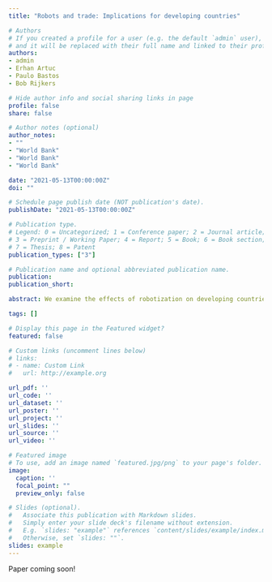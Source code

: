 ```yaml
---
title: "Robots and trade: Implications for developing countries"

# Authors
# If you created a profile for a user (e.g. the default `admin` user), write the username (folder name) here 
# and it will be replaced with their full name and linked to their profile.
authors:
- admin
- Erhan Artuc
- Paulo Bastos
- Bob Rijkers

# Hide author info and social sharing links in page
profile: false
share: false

# Author notes (optional)
author_notes:
- ""
- "World Bank"
- "World Bank"
- "World Bank"

date: "2021-05-13T00:00:00Z"
doi: ""

# Schedule page publish date (NOT publication's date).
publishDate: "2021-05-13T00:00:00Z"

# Publication type.
# Legend: 0 = Uncategorized; 1 = Conference paper; 2 = Journal article;
# 3 = Preprint / Working Paper; 4 = Report; 5 = Book; 6 = Book section;
# 7 = Thesis; 8 = Patent
publication_types: ["3"]

# Publication name and optional abbreviated publication name.
publication: 
publication_short: 

abstract: We examine the effects of robotization on developing countries, extending the Ricardian model of Artuc, Bastos and Rijkers (2018) and drawing on new firm-level robotization data from eleven developing countries. We present four main results. First, robot adoption in advanced economies can ultimately benefit workers in developing countries through lower prices and increased demand for intermediate inputs – though there may be adverse effects in the short run, particularly for the least mobile workers. Second, continued Chinese subsidization of robots is likely to reduce China’s trade with OECD countries, while increasing that with developing countries – as China’s profile of comparative advantage increasing aligns with the former. Third, larger and more globally-connected firms in developing countries are more likely to adopt robots, aligning with findings in developed countries, as they can afford the fixed costs of upgrading, and value the resulting precision more highly. Fourth, these firms expand post-adoption, increasing the competitive pressure on the smaller, less international firms in which those workers most vulnerable to replacement by robots are also more likely to work. 

tags: []

# Display this page in the Featured widget?
featured: false

# Custom links (uncomment lines below)
# links:
# - name: Custom Link
#   url: http://example.org

url_pdf: ''
url_code: ''
url_dataset: ''
url_poster: ''
url_project: ''
url_slides: ''
url_source: ''
url_video: ''

# Featured image
# To use, add an image named `featured.jpg/png` to your page's folder. 
image:
  caption: ''
  focal_point: ""
  preview_only: false

# Slides (optional).
#   Associate this publication with Markdown slides.
#   Simply enter your slide deck's filename without extension.
#   E.g. `slides: "example"` references `content/slides/example/index.md`.
#   Otherwise, set `slides: ""`.
slides: example
---
```


Paper coming soon!
